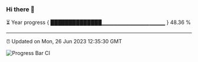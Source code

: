 ### Hi there 👋

⏳ Year progress { ██████████████▁▁▁▁▁▁▁▁▁▁▁▁▁▁▁▁ } 48.36 %

---

⏰ Updated on Mon, 26 Jun 2023 12:35:30 GMT

![Progress Bar CI](https://github.com/liununu/liununu/workflows/Progress%20Bar%20CI/badge.svg)
